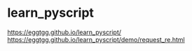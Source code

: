 # learn_pyscript
https://eggtgg.github.io/learn_pyscript/
https://eggtgg.github.io/learn_pyscript/demo/request_re.html
